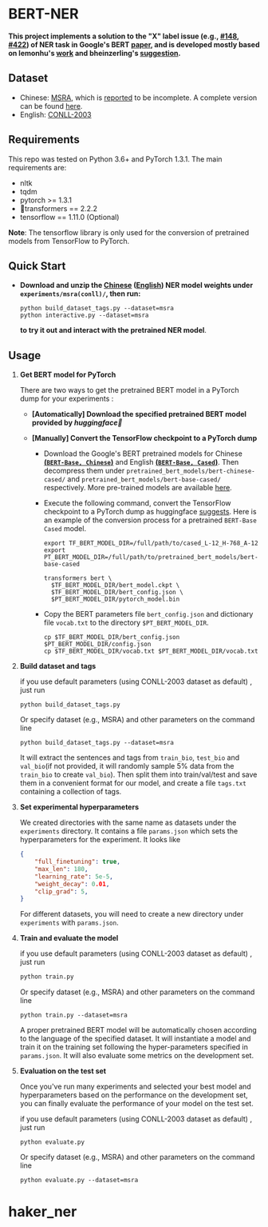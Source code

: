 # BERT-NER

**This project implements a solution to the "X" label issue (e.g., [#148](https://github.com/huggingface/pytorch-transformers/issues/148), [#422](https://github.com/huggingface/pytorch-transformers/issues/422)) of NER task in Google's BERT [paper](https://arxiv.org/pdf/1810.04805.pdf), and is developed mostly based on lemonhu's [work](https://github.com/lemonhu/NER-BERT-pytorch) and bheinzerling's [suggestion](https://github.com/huggingface/pytorch-transformers/issues/64#issuecomment-443703063).**


## Dataset

- Chinese: [MSRA](http://sighan.cs.uchicago.edu/bakeoff2006/), which is [reported](https://github.com/lemonhu/NER-BERT-pytorch/issues/9) to be incomplete. A complete version can be found [here](https://github.com/buppt/ChineseNER/tree/master/data/MSRA).
- English: [CONLL-2003](https://www.clips.uantwerpen.be/conll2003/ner/)

## Requirements

This repo was tested on Python 3.6+ and PyTorch 1.3.1. The main requirements are:

- nltk
- tqdm
- pytorch >= 1.3.1
- 🤗transformers == 2.2.2
- tensorflow == 1.11.0 (Optional)

**Note**: The tensorflow library is only used for the conversion of pretrained models from TensorFlow to PyTorch. 

## Quick Start

- **Download and unzip the [Chinese](https://drive.google.com/open?id=1eo4HwLrix-Zbiu5qSl29cc_3uUGKF9yZ) ([English](https://drive.google.com/open?id=1iS2Zu93ecmvxYlIrAxv0A5qG_r0o8Exy)) NER model weights under `experiments/msra(conll)/`, then  run:**

  ```shell
  python build_dataset_tags.py --dataset=msra
  python interactive.py --dataset=msra
  ```

  **to try it out and interact with the pretrained NER model**.

## Usage

1. **Get BERT model for PyTorch**

   There are two ways to get the pretrained BERT model in a PyTorch dump for your experiments :

   - **[Automatically] Download the specified pretrained BERT model provided by *huggingface🤗***

   - **[Manually] Convert the TensorFlow checkpoint to a PyTorch dump**

     - Download the Google's BERT pretrained models for Chinese  **[(`BERT-Base, Chinese`)](https://storage.googleapis.com/bert_models/2018_11_03/chinese_L-12_H-768_A-12.zip)** and English **[(`BERT-Base, Cased`)](https://storage.googleapis.com/bert_models/2018_10_18/cased_L-12_H-768_A-12.zip)**. Then decompress them under `pretrained_bert_models/bert-chinese-cased/` and `pretrained_bert_models/bert-base-cased/` respectively. More pre-trained models are available [here](https://github.com/google-research/bert#pre-trained-models).

     - Execute the following command,  convert the TensorFlow checkpoint to a PyTorch dump as huggingface [suggests](https://huggingface.co/pytorch-transformers/converting_tensorflow_models.html). Here is an example of the conversion process for a pretrained `BERT-Base Cased` model.

       ```shell
       export TF_BERT_MODEL_DIR=/full/path/to/cased_L-12_H-768_A-12
       export PT_BERT_MODEL_DIR=/full/path/to/pretrained_bert_models/bert-base-cased
        
       transformers bert \
         $TF_BERT_MODEL_DIR/bert_model.ckpt \
         $TF_BERT_MODEL_DIR/bert_config.json \
         $PT_BERT_MODEL_DIR/pytorch_model.bin
       ```

     - Copy the BERT parameters file `bert_config.json` and dictionary file `vocab.txt` to the directory `$PT_BERT_MODEL_DIR`.

       ```
       cp $TF_BERT_MODEL_DIR/bert_config.json $PT_BERT_MODEL_DIR/config.json
       cp $TF_BERT_MODEL_DIR/vocab.txt $PT_BERT_MODEL_DIR/vocab.txt
       ```

2. **Build dataset and tags**

   if you use default parameters (using CONLL-2003 dataset as default) , just run

   ```shell
   python build_dataset_tags.py
   ```

   Or specify dataset (e.g., MSRA) and other parameters on the command line

   ```shell
   python build_dataset_tags.py --dataset=msra
   ```

   It will extract the sentences and tags from `train_bio`, `test_bio` and `val_bio`(if not provided, it will randomly sample 5% data from the `train_bio` to create `val_bio`). Then split them into train/val/test and save them in a convenient format for our model, and create a file `tags.txt` containing a collection of tags.

3. **Set experimental hyperparameters**

   We created directories with the same name as datasets under the `experiments` directory. It contains a file `params.json` which sets the hyperparameters for the experiment. It looks like

   ```json
   {
       "full_finetuning": true,
       "max_len": 180,
       "learning_rate": 5e-5,
       "weight_decay": 0.01,
       "clip_grad": 5,
   }
   ```

   For different datasets, you will need to create a new directory under `experiments` with  `params.json`.

4. **Train and evaluate the model**

   if you use default parameters (using CONLL-2003 dataset as default) , just run

   ```python
   python train.py
   ```

   Or specify dataset (e.g., MSRA) and other parameters on the command line

   ```shell
   python train.py --dataset=msra
   ```

   A proper pretrained BERT model will be automatically chosen according to the language of the specified dataset. It will instantiate a model and train it on the training set following the hyper-parameters specified in `params.json`. It will also evaluate some metrics on the development set.

5. **Evaluation on the test set**

   Once you've run many experiments and selected your best model and hyperparameters based on the performance on the development set, you can finally evaluate the performance of your model on the test set.

   if you use default parameters (using CONLL-2003 dataset as default) , just run

   ```shell
   python evaluate.py
   ```

   Or specify dataset (e.g., MSRA) and other parameters on the command line

   ```shell
   python evaluate.py --dataset=msra
   ```
# haker_ner
